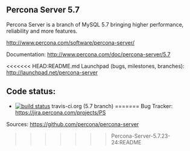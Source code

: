 Percona Server 5.7
------------------

Percona Server is a branch of MySQL 5.7 bringing higher performance,
reliability and more features.

http://www.percona.com/software/percona-server/

Documentation: http://www.percona.com/doc/percona-server/5.7

<<<<<<< HEAD:README.md
Launchpad (bugs, milestones, branches): http://launchpad.net/percona-server


Code status:
------------

* [![build status](https://travis-ci.org/XeLabs/tokudb.svg?branch=5.7)](https://travis-ci.org/XeLabs/tokudb) travis-ci.org (5.7 branch)
=======
Bug Tracker: https://jira.percona.com/projects/PS

Sources: https://github.com/percona/percona-server
>>>>>>> Percona-Server-5.7.23-24:README
